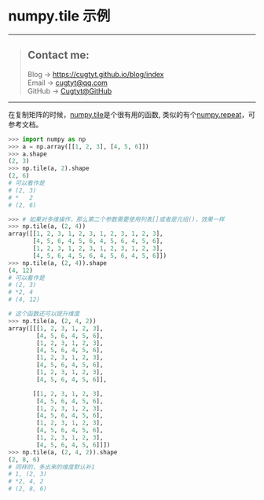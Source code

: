 # numpy.tile 示例

---
> ## Contact me:
> Blog -> <https://cugtyt.github.io/blog/index>  
> Email -> <cugtyt@qq.com>  
> GitHub -> [Cugtyt@GitHub](https://github.com/Cugtyt)

---

在复制矩阵的时候，[numpy.tile](https://docs.scipy.org/doc/numpy/reference/generated/numpy.tile.html#numpy.tile)是个很有用的函数, 类似的有个[numpy.repeat](https://docs.scipy.org/doc/numpy/reference/generated/numpy.repeat.html)，可参考文档。

``` python
>>> import numpy as np
>>> a = np.array([[1, 2, 3], [4, 5, 6]])
>>> a.shape
(2, 3)
>>> np.tile(a, 2).shape
(2, 6)
# 可以看作是
# (2, 3)
# *   2
# (2, 6)

>>> # 如果对多维操作，那么第二个参数需要使用列表[]或者是元组()，效果一样
>>> np.tile(a, (2, 4))
array([[1, 2, 3, 1, 2, 3, 1, 2, 3, 1, 2, 3],
       [4, 5, 6, 4, 5, 6, 4, 5, 6, 4, 5, 6],
       [1, 2, 3, 1, 2, 3, 1, 2, 3, 1, 2, 3],
       [4, 5, 6, 4, 5, 6, 4, 5, 6, 4, 5, 6]])
>>> np.tile(a, (2, 4)).shape
(4, 12)
# 可以看作是
# (2, 3)
# *2, 4
# (4, 12)

# 这个函数还可以提升维度
>>> np.tile(a, (2, 4, 2))
array([[[1, 2, 3, 1, 2, 3],
        [4, 5, 6, 4, 5, 6],
        [1, 2, 3, 1, 2, 3],
        [4, 5, 6, 4, 5, 6],
        [1, 2, 3, 1, 2, 3],
        [4, 5, 6, 4, 5, 6],
        [1, 2, 3, 1, 2, 3],
        [4, 5, 6, 4, 5, 6]],

       [[1, 2, 3, 1, 2, 3],
        [4, 5, 6, 4, 5, 6],
        [1, 2, 3, 1, 2, 3],
        [4, 5, 6, 4, 5, 6],
        [1, 2, 3, 1, 2, 3],
        [4, 5, 6, 4, 5, 6],
        [1, 2, 3, 1, 2, 3],
        [4, 5, 6, 4, 5, 6]]])
>>> np.tile(a, (2, 4, 2)).shape
(2, 8, 6)
# 同样的，多出来的维度默认补1
# 1, (2, 3)
# *2, 4, 2
# (2, 8, 6)
```